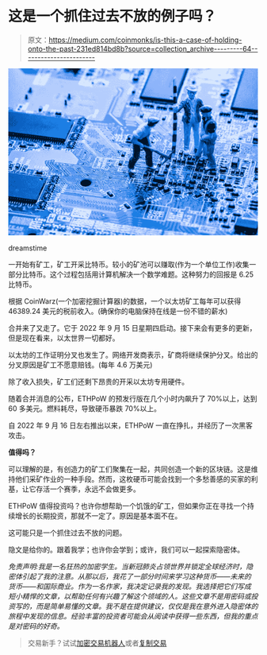 # 这是一个抓住过去不放的例子吗？

> 原文：<https://medium.com/coinmonks/is-this-a-case-of-holding-onto-the-past-231ed814bd8b?source=collection_archive---------64----------------------->

![](img/1eb9188a6e468e09dbc5dd1fad84bf87.png)

dreamstime

一开始有矿工，矿工开采比特币。较小的矿池可以赚取(作为一个单位工作)收集一部分比特币。这个过程包括用计算机解决一个数学难题。这种努力的回报是 6.25 比特币。

根据 CoinWarz(一个加密挖掘计算器)的数据，一个以太坊矿工每年可以获得 46389.24 美元的税前收入。(确保你的电脑保持在线是一份不错的薪水)

合并来了又走了。它于 2022 年 9 月 15 日星期四启动。接下来会有更多的更新，但是现在看来，以太世界一切都好。

以太坊的工作证明分叉也发生了。网络开发商表示，矿商将继续保护分叉。给出的分叉原因是矿工不愿意赔钱。(每年 4.6 万美元)

除了收入损失，矿工们还剩下昂贵的开采以太坊专用硬件。

随着合并消息的公布，ETHPoW 的预发行版在几个小时内飙升了 70%以上，达到 60 多美元。燃料耗尽，导致硬币暴跌 70%以上。

自 2022 年 9 月 16 日左右推出以来，ETHPoW 一直在挣扎，并经历了一次黑客攻击。

**值得吗？**

可以理解的是，有创造力的矿工们聚集在一起，共同创造一个新的区块链。这是维持他们采矿作业的一种手段。然而，这枚硬币可能会找到一个多愁善感的买家的利基，让它存活一个赛季，永远不会做更多。

ETHPoW 值得投资吗？也许你想帮助一个饥饿的矿工，但如果你正在寻找一个持续增长的长期投资，那就不一定了。原因是基本面不在。

这可能只是一个抓住过去不放的问题。

隐文是给你的。跟着我学；也许你会学到；或许，我们可以一起探索隐密体。

*免责声明:我是一名狂热的加密学生。当新冠肺炎占领世界并锁定全球经济时，隐密体引起了我的注意。从那以后，我花了一部分时间来学习这种货币——未来的货币——和国际商业。作为一名作家，我决定记录我的发现。我选择把它们写成短小精悍的文章，以帮助任何有兴趣了解这个领域的人。这些文章不是用密码或投资写的，而是简单易懂的文章。我不是在提供建议，仅仅是我在意外进入隐密体的旅程中发现的信息。经验丰富的投资者可能会从阅读中获得一些东西，但我的重点是对密码的好奇。*

> 交易新手？试试[加密交易机器人](/coinmonks/crypto-trading-bot-c2ffce8acb2a)或者[复制交易](/coinmonks/top-10-crypto-copy-trading-platforms-for-beginners-d0c37c7d698c)